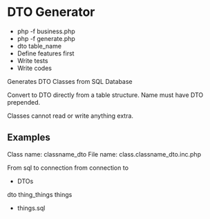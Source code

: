 # DTO Generator

 - php -f business.php
 - php -f generate.php
 - dto table_name
 - Define features first
 - Write tests
 - Write codes

Generates DTO Classes from SQL Database

Convert to DTO directly from a table structure.
Name must have DTO prepended.

Classes cannot read or write anything extra.

## Examples
Class name: classname_dto
File name: class.classname_dto.inc.php

From sql to connection
from connection to
 - DTOs

dto thing_things things
  - things.sql
